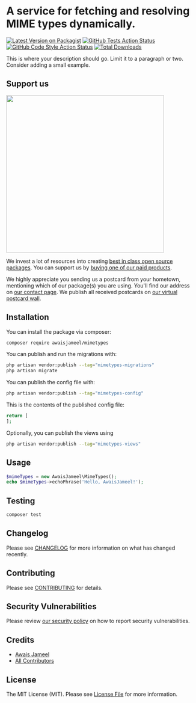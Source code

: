# A service for fetching and resolving MIME types dynamically.

[![Latest Version on Packagist](https://img.shields.io/packagist/v/awaisjameel/mimetypes.svg?style=flat-square)](https://packagist.org/packages/awaisjameel/mimetypes)
[![GitHub Tests Action Status](https://img.shields.io/github/actions/workflow/status/awaisjameel/mimetypes/run-tests.yml?branch=main&label=tests&style=flat-square)](https://github.com/awaisjameel/mimetypes/actions?query=workflow%3Arun-tests+branch%3Amain)
[![GitHub Code Style Action Status](https://img.shields.io/github/actions/workflow/status/awaisjameel/mimetypes/fix-php-code-style-issues.yml?branch=main&label=code%20style&style=flat-square)](https://github.com/awaisjameel/mimetypes/actions?query=workflow%3A"Fix+PHP+code+style+issues"+branch%3Amain)
[![Total Downloads](https://img.shields.io/packagist/dt/awaisjameel/mimetypes.svg?style=flat-square)](https://packagist.org/packages/awaisjameel/mimetypes)

This is where your description should go. Limit it to a paragraph or two. Consider adding a small example.

## Support us

[<img src="https://github-ads.s3.eu-central-1.amazonaws.com/MimeTypes.jpg?t=1" width="419px" />](https://spatie.be/github-ad-click/MimeTypes)

We invest a lot of resources into creating [best in class open source packages](https://spatie.be/open-source). You can support us by [buying one of our paid products](https://spatie.be/open-source/support-us).

We highly appreciate you sending us a postcard from your hometown, mentioning which of our package(s) you are using. You'll find our address on [our contact page](https://spatie.be/about-us). We publish all received postcards on [our virtual postcard wall](https://spatie.be/open-source/postcards).

## Installation

You can install the package via composer:

```bash
composer require awaisjameel/mimetypes
```

You can publish and run the migrations with:

```bash
php artisan vendor:publish --tag="mimetypes-migrations"
php artisan migrate
```

You can publish the config file with:

```bash
php artisan vendor:publish --tag="mimetypes-config"
```

This is the contents of the published config file:

```php
return [
];
```

Optionally, you can publish the views using

```bash
php artisan vendor:publish --tag="mimetypes-views"
```

## Usage

```php
$mimeTypes = new AwaisJameel\MimeTypes();
echo $mimeTypes->echoPhrase('Hello, AwaisJameel!');
```

## Testing

```bash
composer test
```

## Changelog

Please see [CHANGELOG](CHANGELOG.md) for more information on what has changed recently.

## Contributing

Please see [CONTRIBUTING](CONTRIBUTING.md) for details.

## Security Vulnerabilities

Please review [our security policy](../../security/policy) on how to report security vulnerabilities.

## Credits

- [Awais Jameel](https://github.com/awaisjameel)
- [All Contributors](../../contributors)

## License

The MIT License (MIT). Please see [License File](LICENSE.md) for more information.
